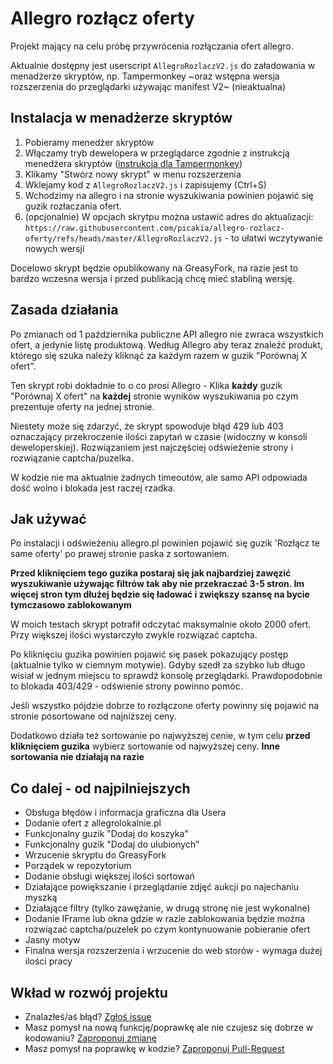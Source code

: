 # Allegro rozłącz oferty

Projekt mający na celu próbę przywrócenia rozłączania ofert allegro. 

Aktualnie dostępny jest userscript `AllegroRozlaczV2.js` do załadowania w menadżerze skryptów, np. Tampermonkey ~oraz wstępna wersja rozszerzenia do przeglądarki używając manifest V2~ (nieaktualna)

## Instalacja w menadżerze skryptów

1. Pobieramy menedżer skryptów
2. Włączamy tryb dewelopera w przeglądarce zgodnie z instrukcją menedżera skryptów ([instrukcja dla Tampermonkey](https://www.tampermonkey.net/faq.php?locale=en#Q209))
3. Klikamy "Stwórz nowy skrypt" w menu rozszerzenia
4. Wklejamy kod z `AllegroRozlaczV2.js` i zapisujemy (Ctrl+S)
5. Wchodzimy na allegro i na stronie wyszukiwania powinien pojawić się guzik rozłaczania ofert.
6. (opcjonalnie) W opcjach skrytpu można ustawić adres do aktualizacji: `https://raw.githubusercontent.com/picakia/allegro-rozlacz-oferty/refs/heads/master/AllegroRozlaczV2.js` - to ułatwi wczytywanie nowych wersji

Docelowo skrypt będzie opublikowany na GreasyFork, na razie jest to bardzo wczesna wersja i przed publikacją chcę mieć stabliną wersję.

## Zasada działania

Po zmianach od 1 października publiczne API allegro nie zwraca wszystkich ofert, a jedynie listę produktową. Według Allegro aby teraz znaleźć produkt, którego się szuka należy kliknąć za każdym razem w guzik "Porównaj X ofert". 

Ten skrypt robi dokładnie to o co prosi Allegro - Klika **każdy** guzik "Porównaj X ofert" na **każdej** stronie wyników wyszukiwania po czym prezentuje oferty na jednej stronie.

Niestety może się zdarzyć, że skrypt spowoduje błąd 429 lub 403 oznaczający przekroczenie ilości zapytań w czasie (widoczny w konsoli deweloperskiej). Rozwiązaniem jest najczęściej odświeżenie strony i rozwiązanie captcha/puzelka.

W kodzie nie ma aktualnie żadnych timeoutów, ale samo API odpowiada dość wolno i blokada jest raczej rzadka.

## Jak używać

Po instalacji i odświeżeniu allegro.pl powinien pojawić się guzik 'Rozłącz te same oferty' po prawej stronie paska z sortowaniem. 

**Przed kliknięciem tego guzika postaraj się jak najbardziej zawęzić wyszukiwanie używając filtrów tak aby nie przekraczać 3-5 stron. Im więcej stron tym dłużej będzie się ładować i zwiększy szansę na bycie tymczasowo zablokowanym**

W moich testach skrypt potrafił odczytać maksymalnie około 2000 ofert. Przy większej ilości wystarczyło zwykle rozwiązać captcha.

Po kliknięciu guzika powinien pojawić się pasek pokazujący postęp (aktualnie tylko w ciemnym motywie). Gdyby szedł za szybko lub długo wisiał w jednym miejscu to sprawdź konsolę przeglądarki. 
Prawdopodobnie to blokada 403/429 - odświenie strony powinno pomóc.

Jeśli wszystko pójdzie dobrze to rozłączone oferty powinny się pojawić na stronie posortowane od najniższej ceny.

Dodatkowo działa też sortowanie po najwyższej cenie, w tym celu **przed kliknięciem guzika** wybierz sortowanie od najwyższej ceny. **Inne sortowania nie działają na razie**

## Co dalej - od najpilniejszych

- Obsługa błędów i informacja graficzna dla Usera
- Dodanie ofert z allegrolokalnie.pl
- Funkcjonalny guzik "Dodaj do koszyka"
- Funkcjonalny guzik "Dodaj do ulubionych"
- Wrzucenie skryptu do GreasyFork
- Porządek w repozytorium
- Dodanie obsługi większej ilości sortowań
- Działające powiększanie i przeglądanie zdjęć aukcji po najechaniu myszką
- Działające filtry (tylko zawężanie, w drugą stronę nie jest wykonalne)
- Dodanie IFrame lub okna gdzie w razie zablokowania będzie można rozwiązać captcha/puzelek po czym kontynuowanie pobieranie ofert
- Jasny motyw
- Finalna wersja rozszerzenia i wrzucenie do web storów - wymaga dużej ilości pracy 

## Wkład w rozwój projektu

* Znalazłeś/aś błąd? [Zgłoś issue](https://github.com/picakia/allegro-rozlacz-oferty/issues/new/choose)
* Masz pomysł na nową funkcję/poprawkę ale nie czujesz się dobrze w kodowaniu? [Zaproponuj zmianę](https://github.com/picakia/allegro-rozlacz-oferty/issues)
* Masz pomysł na poprawkę w kodzie? [Zaproponuj Pull-Request](https://github.com/picakia/allegro-rozlacz-oferty/pulls)
